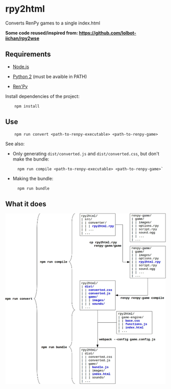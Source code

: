 # rpy2html

Converts RenPy games to a single index.html

**Some code reused/inspired from: https://github.com/lolbot-iichan/rpy2wse**


## Requirements

* [Node.js](https://nodejs.org)

* [Python 2](https://www.python.org/downloads/) (must be avaible in PATH)

* [Ren'Py](https://www.renpy.org/latest.html) 


Install dependencies of the project: 

        npm install


## Use

        npm run convert <path-to-renpy-executable> <path-to-renpy-game>


See also:

* Only generating `dist/converted.js` and `dist/converted.css`, but don't make the bundle:

        npm run compile <path-to-renpy-executable> <path-to-renpy-game>`

* Making the bundle:
  
        npm run bundle


## What it does

![what it does](what-it-does.jpg)
